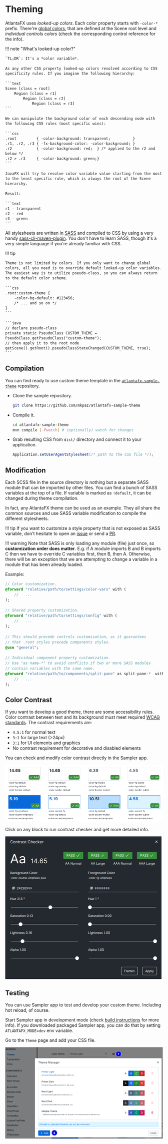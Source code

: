 # Theming

AtlantaFX uses *looked-up colors*. Each color property starts with `-color-*` prefix. There're [global colors](reference/global-colors.md), that are defined at the Scene root level and *individual controls colors* (check the corresponding control reference for the info).

!!! note "What's looked-up color?"

    `TL;DR`: It's a *color variable*.

    As any other CSS property looked-up colors resolved according to CSS specificity rules. If you imagine the following hierarchy:

    ```text
    Scene [class = root]
        Region [class = r1]
            Region [class = r2]
                Region [class = r3]
    ```

    We can manipulate the background color of each descending node with the following CSS rules (most specific wins):

    ```css
    .root         { -color-background: transparent;          }
    .r1, .r2, .r3 { -fx-background-color: -color-background; }
    .r2           { -color-background: red;  } /* applied to the r2 and below */
    .r2 > .r3     { -color-background: green;}
    ```

    JavaFX will try to resolve color variable value starting from the most to the least specific rule, which is always the root of the Scene hierarchy.

    Result:

    ```text
    r1 - transparent
    r2 - red
    r3 - green
    ```

All stylesheets are written in [SASS](https://sass-lang.com/documentation/) and compiled to CSS by using a very handy [sass-cli-maven-plugin](https://github.com/HebiRobotics/sass-cli-maven-plugin). You don't have to learn SASS, though it's a very simple language if you're already familiar with CSS.

!!! tip

    Theme is not limited by colors. If you only want to change global colors, all you need is to override default looked-up color variables. The easiest way is to utilize pseudo-class, so you can always return to the default color scheme.

    ```css
    .root:custom-theme {
        -color-bg-default: #123456;
        /* ... and so on */
    }
    ```

    ```java
    // declare pseudo-class
    private static PseudoClass CUSTOM_THEME = PseudoClass.getPseudoClass("custom-theme");
    // then apply it to the root node
    getScene().getRoot().pseudoClassStateChanged(CUSTOM_THEME, true);
    ```

## Compilation

You can find ready to use custom theme template in the [`atlantafx-sample-theme`](https://github.com/mkpaz/atlantafx-sample-theme) repository.

* Clone the sample repository.

    ```sh
    git clone https://github.com/mkpaz/atlantafx-sample-theme
    ```

* Compile it.

    ```sh
    cd atlantafx-sample-theme
    mvn compile [-Pwatch] # (optionally) watch for changes
    ```

* Grab resulting CSS from `dist/` directory and connect it to your application.

    ```java
    Application.setUserAgentStylesheet(/* path to the CSS file */);
    ```

## Modification

Each SCSS file in the source directory is nothing but a separate SASS module that can be imported by other files. You can find a bunch of SASS variables at the top of a file. If variable is marked as `!default`, it can be changed during theme compilation.

In fact, any AtlantaFX theme can be used as an example. They all share the common sources and use SASS variable modification to compile the different stylesheets.

!!! tip
    If you want to customize a style property that is not exposed as SASS variable, don't hesitate to open an [issue](https://github.com/mkpaz/atlantafx/issues) or send a [PR](https://github.com/mkpaz/atlantafx/pulls).

!!! warning
    Note that SASS is only loading any module (file) just once, so **customization order does matter**. E.g. if A module imports B and B imports C then we have to override C variables first, then B, then A. Otherwise, there will be an exception that we are attempting to change a variable in a module that has been already loaded.

Example:

```sass
// Color customization.
@forward "relative/path/to/settings/color-vars" with (
    //   ...
);

// Shared property customization.
@forward "relative/path/to/settings/config" with (
    //   ...
);

// This should precede controls customization, as it guarantees
// that .root styles precede components styles.
@use "general";

// Individual component property customization.
// Use "as name-*" to avoid conflicts if two or more SASS modules
// contain variables with the same name.
@forward "relative/path/to/components/split-pane" as split-pane-*  with (
    //   ...
);
```

## Color Contrast

If you want to develop a good theme, there are some accessibility rules. Color contrast between text and its background must meet required [WCAG standards](https://www.w3.org/WAI/WCAG21/Understanding/contrast-minimum.html). The contrast requirements are:

* `4.5:1` for normal text
* `3:1` for large text (>24px)
* `3:1` for UI elements and graphics
* No contrast requirement for decorative and disabled elements

You can check and modify color contrast directly in the Sampler app.

![Color Contrast](assets/images/color-contrast.png)

Click on any block to run contrast checker and get more detailed info.

![Contrast Checker](assets/images/contrast-checker.png)

## Testing

You can use Sampler app to test and develop your custom theme. Including hot reload, of course.

Start Sampler app in development mode (check [build instructions](build.md) for more info). If you downloaded packaged Sampler app, you can do that by setting `ATLANTAFX_MODE=dev` env variable.

Go to the `Theme` page and add your CSS file.

![Theme Testing](assets/images/theme-testing.png)
